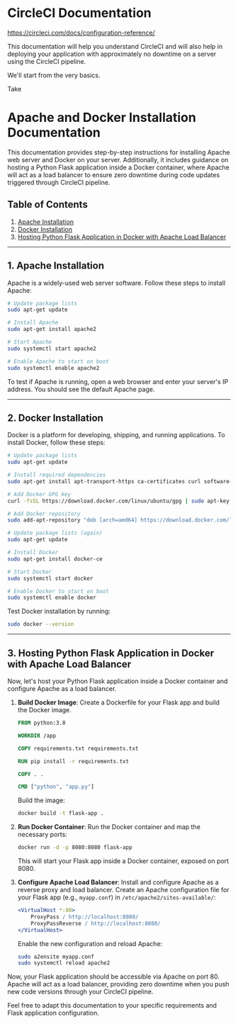 
# CircleCI Documentation

https://circleci.com/docs/configuration-reference/

This documentation will help you understand CircleCI and will also help in deploying your application with approximately no downtime on a server using the CircleCI pipeline.

We'll start from the very basics.

Take

# Apache and Docker Installation Documentation

This documentation provides step-by-step instructions for installing Apache web server and Docker on your server. Additionally, it includes guidance on hosting a Python Flask application inside a Docker container, where Apache will act as a load balancer to ensure zero downtime during code updates triggered through CircleCI pipeline.

## Table of Contents
1. [Apache Installation](#apache-installation)
2. [Docker Installation](#docker-installation)
3. [Hosting Python Flask Application in Docker with Apache Load Balancer](#hosting-python-flask-application-in-docker-with-apache-load-balancer)

---

## 1. Apache Installation <a name="apache-installation"></a>

Apache is a widely-used web server software. Follow these steps to install Apache:

```bash
# Update package lists
sudo apt-get update

# Install Apache
sudo apt-get install apache2

# Start Apache
sudo systemctl start apache2

# Enable Apache to start on boot
sudo systemctl enable apache2
```

To test if Apache is running, open a web browser and enter your server's IP address. You should see the default Apache page.

---

## 2. Docker Installation <a name="docker-installation"></a>

Docker is a platform for developing, shipping, and running applications. To install Docker, follow these steps:

```bash
# Update package lists
sudo apt-get update

# Install required dependencies
sudo apt-get install apt-transport-https ca-certificates curl software-properties-common

# Add Docker GPG key
curl -fsSL https://download.docker.com/linux/ubuntu/gpg | sudo apt-key add -

# Add Docker repository
sudo add-apt-repository "deb [arch=amd64] https://download.docker.com/linux/ubuntu $(lsb_release -cs) stable"

# Update package lists (again)
sudo apt-get update

# Install Docker
sudo apt-get install docker-ce

# Start Docker
sudo systemctl start docker

# Enable Docker to start on boot
sudo systemctl enable docker
```

Test Docker installation by running:

```bash
sudo docker --version
```

---

## 3. Hosting Python Flask Application in Docker with Apache Load Balancer <a name="hosting-python-flask-application-in-docker-with-apache-load-balancer"></a>

Now, let's host your Python Flask application inside a Docker container and configure Apache as a load balancer.

1. **Build Docker Image**: Create a Dockerfile for your Flask app and build the Docker image.

   ```Dockerfile
   FROM python:3.8

   WORKDIR /app

   COPY requirements.txt requirements.txt

   RUN pip install -r requirements.txt

   COPY . .

   CMD ["python", "app.py"]
   ```

   Build the image:

   ```bash
   docker build -t flask-app .
   ```

2. **Run Docker Container**: Run the Docker container and map the necessary ports:

   ```bash
   docker run -d -p 8080:8080 flask-app
   ```

   This will start your Flask app inside a Docker container, exposed on port 8080.

3. **Configure Apache Load Balancer**: Install and configure Apache as a reverse proxy and load balancer. Create an Apache configuration file for your Flask app (e.g., `myapp.conf`) in `/etc/apache2/sites-available/`:

   ```apache
   <VirtualHost *:80>
       ProxyPass / http://localhost:8080/
       ProxyPassReverse / http://localhost:8080/
   </VirtualHost>
   ```

   Enable the new configuration and reload Apache:

   ```bash
   sudo a2ensite myapp.conf
   sudo systemctl reload apache2
   ```

Now, your Flask application should be accessible via Apache on port 80. Apache will act as a load balancer, providing zero downtime when you push new code versions through your CircleCI pipeline.

Feel free to adapt this documentation to your specific requirements and Flask application configuration.

